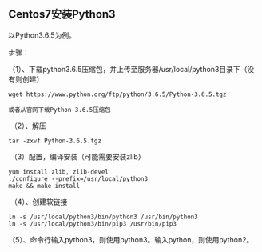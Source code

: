 ## Centos7安装Python3

以Python3.6.5为例。

步骤：

​	（1）、下载python3.6.5压缩包，并上传至服务器/usr/local/python3目录下（没有则创建）

```
wget https://www.python.org/ftp/python/3.6.5/Python-3.6.5.tgz

或者从官网下载Python-3.6.5压缩包
```

​	（2）、解压

```
tar -zxvf Python-3.6.5.tgz 
```

​	（3）配置，编译安装（可能需要安装zlib）

```
yum install zlib, zlib-devel
./configure --prefix=/usr/local/python3
make && make install
```

​	（4）、创建软链接

```
ln -s /usr/local/python3/bin/python3 /usr/bin/python3
ln -s /usr/local/python3/bin/pip3 /usr/bin/pip3
```

​	（5）、命令行输入python3，则使用python3。输入python，则使用python2。